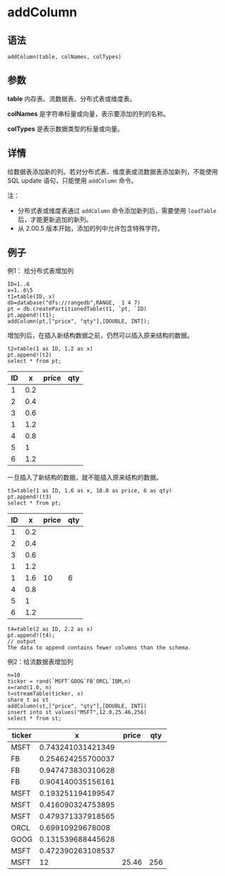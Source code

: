 # addColumn

## 语法

`addColumn(table, colNames, colTypes)`

## 参数

**table** 内存表、流数据表、分布式表或维度表。

**colNames** 是字符串标量或向量，表示要添加的列的名称。

**colTypes** 是表示数据类型的标量或向量。

## 详情

给数据表添加新的列。若对分布式表、维度表或流数据表添加新列，不能使用 SQL update 语句，只能使用
`addColumn` 命令。

注：

* 分布式表或维度表通过 `addColumn` 命令添加新列后，需要使用
  `loadTable` 后，才能更新追加的新列。
* 从 2.00.5 版本开始，添加的列中允许包含特殊字符。

## 例子

例1： 给分布式表增加列

```
ID=1..6
x=1..6\5
t1=table(ID, x)
db=database("dfs://rangedb",RANGE,  1 4 7)
pt = db.createPartitionedTable(t1, `pt, `ID)
pt.append!(t1);
addColumn(pt,["price", "qty"],[DOUBLE, INT]);
```

增加列后，在插入新结构数据之前，仍然可以插入原来结构的数据。

```
t2=table(1 as ID, 1.2 as x)
pt.append!(t2)
select * from pt;
```

| ID | x | price | qty |
| --- | --- | --- | --- |
| 1 | 0.2 |  |  |
| 2 | 0.4 |  |  |
| 3 | 0.6 |  |  |
| 1 | 1.2 |  |  |
| 4 | 0.8 |  |  |
| 5 | 1 |  |  |
| 6 | 1.2 |  |  |

一旦插入了新结构的数据，就不能插入原来结构的数据。

```
t3=table(1 as ID, 1.6 as x, 10.0 as price, 6 as qty)
pt.append!(t3)
select * from pt;
```

| ID | x | price | qty |
| --- | --- | --- | --- |
| 1 | 0.2 |  |  |
| 2 | 0.4 |  |  |
| 3 | 0.6 |  |  |
| 1 | 1.2 |  |  |
| 1 | 1.6 | 10 | 6 |
| 4 | 0.8 |  |  |
| 5 | 1 |  |  |
| 6 | 1.2 |  |  |

```
t4=table(2 as ID, 2.2 as x)
pt.append!(t4);
// output
The data to append contains fewer columns than the schema.
```

例2：给流数据表增加列

```
n=10
ticker = rand(`MSFT`GOOG`FB`ORCL`IBM,n)
x=rand(1.0, n)
t=streamTable(ticker, x)
share t as st
addColumn(st,["price", "qty"],[DOUBLE, INT])
insert into st values("MSFT",12.0,25.46,256)
select * from st;
```

| ticker | x | price | qty |
| --- | --- | --- | --- |
| MSFT | 0.743241031421349 |  |  |
| FB | 0.254624255700037 |  |  |
| FB | 0.947473830310628 |  |  |
| FB | 0.904140035156161 |  |  |
| MSFT | 0.193251194199547 |  |  |
| MSFT | 0.416090324753895 |  |  |
| MSFT | 0.479371337918565 |  |  |
| ORCL | 0.69910929678008 |  |  |
| GOOG | 0.131539688445628 |  |  |
| MSFT | 0.472390263108537 |  |  |
| MSFT | 12 | 25.46 | 256 |


